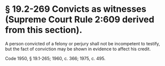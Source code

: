 # § 19.2-269 Convicts as witnesses (Supreme Court Rule 2:609 derived from this section).

<p>A person convicted of a felony or perjury shall not be incompetent to testify, but the fact of conviction may be shown in evidence to affect his credit.</p><p>Code 1950, § 19.1-265; 1960, c. 366; 1975, c. 495.</p>